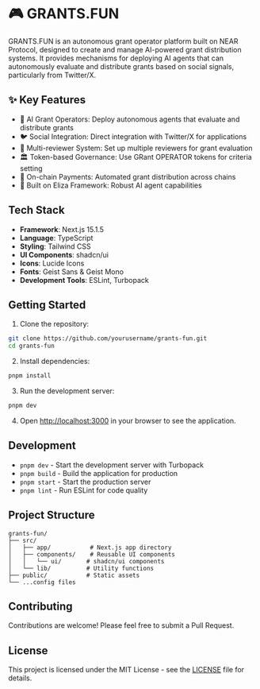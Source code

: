 # 🎮 GRANTS.FUN

GRANTS.FUN is an autonomous grant operator platform built on NEAR Protocol, designed to create and manage AI-powered grant distribution systems. It provides mechanisms for deploying AI agents that can autonomously evaluate and distribute grants based on social signals, particularly from Twitter/X.

## ✨ Key Features
- 🤖 AI Grant Operators: Deploy autonomous agents that evaluate and distribute grants
- 🐦 Social Integration: Direct integration with Twitter/X for applications
- 👥 Multi-reviewer System: Set up multiple reviewers for grant evaluation
- 🏛️ Token-based Governance: Use GRant OPERATOR tokens for criteria setting
- 💸 On-chain Payments: Automated grant distribution across chains
- 🧠 Built on Eliza Framework: Robust AI agent capabilities

## Tech Stack

- **Framework**: Next.js 15.1.5
- **Language**: TypeScript
- **Styling**: Tailwind CSS
- **UI Components**: shadcn/ui
- **Icons**: Lucide Icons
- **Fonts**: Geist Sans & Geist Mono
- **Development Tools**: ESLint, Turbopack

## Getting Started

1. Clone the repository:
```bash
git clone https://github.com/yourusername/grants-fun.git
cd grants-fun
```

2. Install dependencies:
```bash
pnpm install
```

3. Run the development server:
```bash
pnpm dev
```

4. Open [http://localhost:3000](http://localhost:3000) in your browser to see the application.

## Development

- `pnpm dev` - Start the development server with Turbopack
- `pnpm build` - Build the application for production
- `pnpm start` - Start the production server
- `pnpm lint` - Run ESLint for code quality

## Project Structure

```
grants-fun/
├── src/
│   ├── app/           # Next.js app directory
│   ├── components/    # Reusable UI components
│   │   └── ui/       # shadcn/ui components
│   └── lib/          # Utility functions
├── public/           # Static assets
└── ...config files
```

## Contributing

Contributions are welcome! Please feel free to submit a Pull Request.

## License

This project is licensed under the MIT License - see the [LICENSE](LICENSE) file for details.
